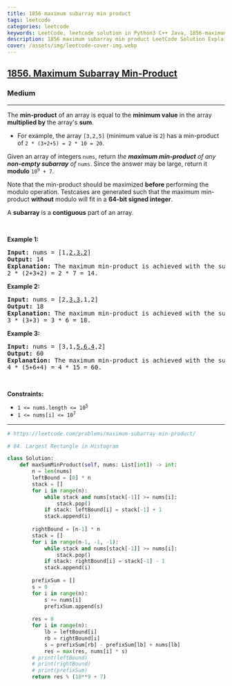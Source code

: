 ```yaml
---
title: 1856 maximum subarray min product
tags: leetcode
categories: leetcode
keywords: LeetCode, leetcode solution in Python3 C++ Java, 1856-maximum-subarray-min-product solution
description: 1856 maximum subarray min product LeetCode Solution Explained
cover: /assets/img/leetcode-cover-img.webp
---
```





<h2><a href="https://leetcode.com/problems/maximum-subarray-min-product/">1856. Maximum Subarray Min-Product</a></h2><h3>Medium</h3><hr><div><p>The <strong>min-product</strong> of an array is equal to the <strong>minimum value</strong> in the array <strong>multiplied by</strong> the array's <strong>sum</strong>.</p>

<ul>
	<li>For example, the array <code>[3,2,5]</code> (minimum value is <code>2</code>) has a min-product of <code>2 * (3+2+5) = 2 * 10 = 20</code>.</li>
</ul>

<p>Given an array of integers <code>nums</code>, return <em>the <strong>maximum min-product</strong> of any <strong>non-empty subarray</strong> of </em><code>nums</code>. Since the answer may be large, return it <strong>modulo</strong> <code>10<sup>9</sup> + 7</code>.</p>

<p>Note that the min-product should be maximized <strong>before</strong> performing the modulo operation. Testcases are generated such that the maximum min-product <strong>without</strong> modulo will fit in a <strong>64-bit signed integer</strong>.</p>

<p>A <strong>subarray</strong> is a <strong>contiguous</strong> part of an array.</p>

<p>&nbsp;</p>
<p><strong class="example">Example 1:</strong></p>

<pre><strong>Input:</strong> nums = [1,<u>2,3,2</u>]
<strong>Output:</strong> 14
<strong>Explanation:</strong> The maximum min-product is achieved with the subarray [2,3,2] (minimum value is 2).
2 * (2+3+2) = 2 * 7 = 14.
</pre>

<p><strong class="example">Example 2:</strong></p>

<pre><strong>Input:</strong> nums = [2,<u>3,3</u>,1,2]
<strong>Output:</strong> 18
<strong>Explanation:</strong> The maximum min-product is achieved with the subarray [3,3] (minimum value is 3).
3 * (3+3) = 3 * 6 = 18.
</pre>

<p><strong class="example">Example 3:</strong></p>

<pre><strong>Input:</strong> nums = [3,1,<u>5,6,4</u>,2]
<strong>Output:</strong> 60
<strong>Explanation:</strong> The maximum min-product is achieved with the subarray [5,6,4] (minimum value is 4).
4 * (5+6+4) = 4 * 15 = 60.
</pre>

<p>&nbsp;</p>
<p><strong>Constraints:</strong></p>

<ul>
	<li><code>1 &lt;= nums.length &lt;= 10<sup>5</sup></code></li>
	<li><code>1 &lt;= nums[i] &lt;= 10<sup>7</sup></code></li>
</ul>
</div>

---




```python
# https://leetcode.com/problems/maximum-subarray-min-product/

# 84. Largest Rectangle in Histogram

class Solution:
    def maxSumMinProduct(self, nums: List[int]) -> int:
        n = len(nums)
        leftBound = [0] * n
        stack = []
        for i in range(n):
            while stack and nums[stack[-1]] >= nums[i]:
                stack.pop()
            if stack: leftBound[i] = stack[-1] + 1
            stack.append(i)
        
        rightBound = [n-1] * n
        stack = []
        for i in range(n-1, -1, -1):
            while stack and nums[stack[-1]] >= nums[i]:
                stack.pop()
            if stack: rightBound[i] = stack[-1] - 1
            stack.append(i)
        
        prefixSum = []
        s = 0
        for i in range(n):
            s += nums[i]
            prefixSum.append(s)
        
        res = 0
        for i in range(n):
            lb = leftBound[i]
            rb = rightBound[i]
            s = prefixSum[rb] - prefixSum[lb] + nums[lb]
            res = max(res, nums[i] * s)
        # print(leftBound)
        # print(rightBound)
        # print(prefixSum)
        return res % (10**9 + 7)
            
```
